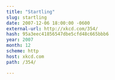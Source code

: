```yaml
---
title: "Startling"
slug: startling
date: 2007-12-06 18:00:00 -0600
external-url: http://xkcd.com/354/
hash: 95a3eec41856547dbe5cfd48c665bbb6
year: 2007
month: 12
scheme: http
host: xkcd.com
path: /354/

---
```



